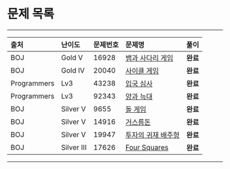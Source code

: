# 문제 목록

---

|출처|난이도|문제번호|문제명|풀이|
|:---|:---|:---|:---|:---|
|BOJ|Gold V|16928|[뱀과 사다리 게임](https://www.acmicpc.net/problem/16928)|**완료**|
|BOJ|Gold IV|20040|[사이클 게임](https://www.acmicpc.net/problem/20040)|**완료**|
|Programmers|Lv3|43238|[입국 심사](https://school.programmers.co.kr/learn/courses/30/lessons/43238)|**완료**|
|Programmers|Lv3|92343|[양과 늑대](https://school.programmers.co.kr/learn/courses/30/lessons/92343)|**완료**|
|BOJ|Silver V|9655|[돌 게임](https://www.acmicpc.net/problem/9655)|**완료**|
|BOJ|Silver V|14916|[거스름돈](https://www.acmicpc.net/problem/14916)|**완료**|
|BOJ|Silver V|19947|[투자의 귀재 배주형](https://www.acmicpc.net/problem/19947)|**완료**|
|BOJ|Silver III|17626|[Four Squares](https://www.acmicpc.net/problem/17626)|**완료**|

---
